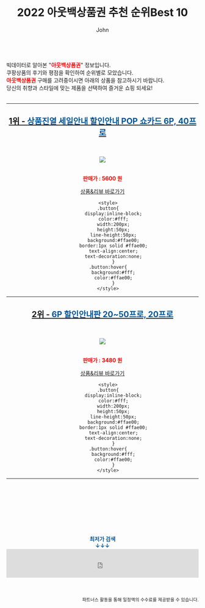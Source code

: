 ﻿---
layout: post
title:  "2022 아웃백상품권 추천 순위Best 10"
author: John
categories: [ 여가/생활편의 ]
tags: [ 아웃백상품권, 아웃백상품권 매입, 아웃백상품권 가격, 중고나라 아웃백상품권 ]
image: https://static.coupangcdn.com/image/vendor_inventory/2ce0/8e8250432da7be7d8cc19ad9a25db32a941c3d66038a2039b0f2bbedfd4c.jpg 
description: "2022 아웃백상품권 추천 순위Best 10 관련 상품으로 가장 고객 선호도가 높은 제품입니다."
toc: true
toc_sticky: true
---

<br>
빅데이터로 알아본 "<b><font color='#ff0000'>아웃백상품권</font></b>" 정보입니다.
<br>
쿠팡상품의 후기와 평점을 확인하여 순위별로 모았습니다.
<br>
<b><font color='#ff0000'>아웃백상품권</font></b>  구매를 고려중이시면 아래의 상품을 참고하시기 바랍니다.
<br>
당신의 취향과 스타일에 맞는 제품을 선택하여 즐거운 쇼핑 되세요!
<br><br>
<hr>
<p>
    
<center><h2><a href="https://link.coupang.com/re/AFFSDP?lptag=AF7307611&pageKey=4786156030&itemId=6125551528&vendorItemId=73421840708&traceid=V0-153-0cd8c325807c9559" target="_blank"><b>1위 - <font color='#01579B'>상품진열 세일안내 할인안내 POP 쇼카드 6P, 40프로</font></b></a></h2><br>

<a href="https://link.coupang.com/re/AFFSDP?lptag=AF7307611&pageKey=4786156030&itemId=6125551528&vendorItemId=73421840708&traceid=V0-153-0cd8c325807c9559" target="_blank"><img src="https://static.coupangcdn.com/image/vendor_inventory/2ce0/8e8250432da7be7d8cc19ad9a25db32a941c3d66038a2039b0f2bbedfd4c.jpg"></a><br><br>

<b><font color='#ff0000'>판매가 : 5600 원</font></b><br>

<a href="https://link.coupang.com/re/AFFSDP?lptag=AF7307611&pageKey=4786156030&itemId=6125551528&vendorItemId=73421840708&traceid=V0-153-0cd8c325807c9559" target="_blank" class="button">상품&리뷰 바로가기</a><p>

        <style>
        .button{
            display:inline-block;
            color:#fff;
            width:200px;
            height:50px;
            line-height:50px;
            background:#ffae00;
            border:1px solid #ffae00;
            text-align:center;
            text-decoration:none;
            }
        .button:hover{
            background:#fff;
            color:#ffae00;
            }
        </style>

<hr>

<center><h2><a href="https://link.coupang.com/re/AFFSDP?lptag=AF7307611&pageKey=4974018795&itemId=6609682570&vendorItemId=73903591904&traceid=V0-153-076a353621ead03e" target="_blank"><b>2위 - <font color='#01579B'>6P 할인안내판 20~50프로, 20프로</font></b></a></h2><br>

<a href="https://link.coupang.com/re/AFFSDP?lptag=AF7307611&pageKey=4974018795&itemId=6609682570&vendorItemId=73903591904&traceid=V0-153-076a353621ead03e" target="_blank"><img src="https://static.coupangcdn.com/image/vendor_inventory/35fd/a7f77ed67cec18bad9744bc1004f357a36cc21fd77ff5a8dd2de17a69d9b.jpg"></a><br><br>

<b><font color='#ff0000'>판매가 : 3480 원</font></b><br>

<a href="https://link.coupang.com/re/AFFSDP?lptag=AF7307611&pageKey=4974018795&itemId=6609682570&vendorItemId=73903591904&traceid=V0-153-076a353621ead03e" target="_blank" class="button">상품&리뷰 바로가기</a><p>

        <style>
        .button{
            display:inline-block;
            color:#fff;
            width:200px;
            height:50px;
            line-height:50px;
            background:#ffae00;
            border:1px solid #ffae00;
            text-align:center;
            text-decoration:none;
            }
        .button:hover{
            background:#fff;
            color:#ffae00;
            }
        </style>

<hr>

<br><br><br><br><br><br><br>
<center><b><font color='#01579B' size='medium'>최저가 검색<br>
↓↓↓</font></b></center>
<center><iframe src="https://coupa.ng/b1Tbjx" width="100%" height="75" frameborder="0" scrolling="no" referrerpolicy="unsafe-url"></iframe></center>
<br><br>
<p>
<small>
    <div align="right">파트너스 활동을 통해 일정액의 수수료를 제공받을 수 있습니다.</div>
</small>
</p>
